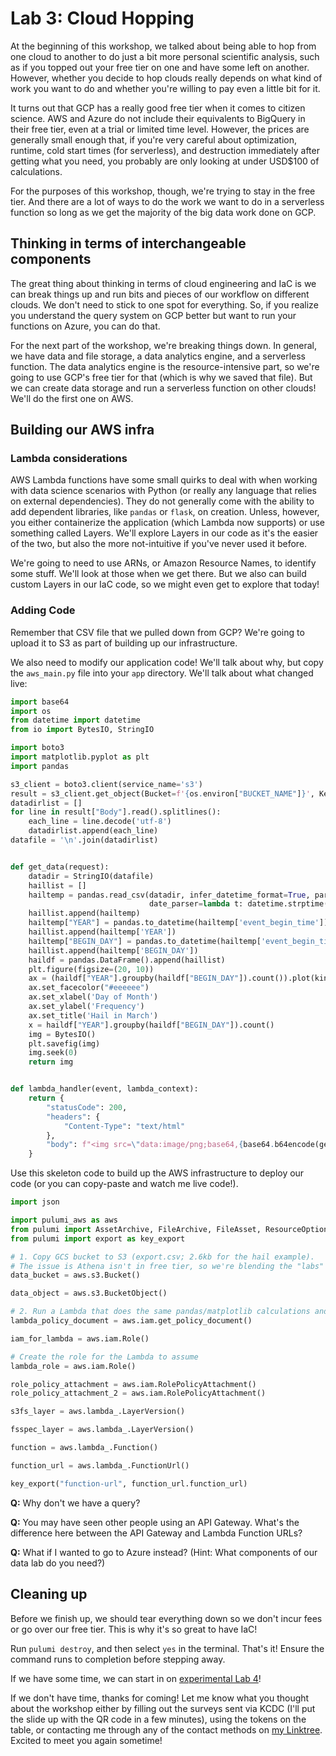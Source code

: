 # Lab 3: Cloud Hopping

At the beginning of this workshop, we talked about being able to hop from one cloud to another to do just a bit more personal scientific analysis, such as if you topped out your free tier on one and have some left on another. However, whether you decide to hop clouds really depends on what kind of work you want to do and whether you're willing to pay even a little bit for it.

It turns out that GCP has a really good free tier when it comes to citizen science. AWS and Azure do not include their equivalents to BigQuery in their free tier, even at a trial or limited time level. However, the prices are generally small enough that, if you're very careful about optimization, runtime, cold start times (for serverless), and destruction immediately after getting what you need, you probably are only looking at under USD$100 of calculations.

For the purposes of this workshop, though, we're trying to stay in the free tier. And there are a lot of ways to do the work we want to do in a serverless function so long as we get the majority of the big data work done on GCP.

## Thinking in terms of interchangeable components

The great thing about thinking in terms of cloud engineering and IaC is we can break things up and run bits and pieces of our workflow on different clouds. We don't need to stick to one spot for everything. So, if you realize you understand the query system on GCP better but want to run your functions on Azure, you can do that.

For the next part of the workshop, we're breaking things down. In general, we have data and file storage, a data analytics engine, and a serverless function. The data analytics engine is the resource-intensive part, so we're going to use GCP's free tier for that (which is why we saved that file). But we can create data storage and run a serverless function on other clouds! We'll do the first one on AWS.

## Building our AWS infra

### Lambda considerations

AWS Lambda functions have some small quirks to deal with when working with data science scenarios with Python (or really any language that relies on external dependencies). They do not generally come with the ability to add dependent libraries, like `pandas` or `flask`, on creation. Unless, however, you either containerize the application (which Lambda now supports) or use something called Layers. We'll explore Layers in our code as it's the easier of the two, but also the more not-intuitive if you've never used it before.

We're going to need to use ARNs, or Amazon Resource Names, to identify some stuff. We'll look at those when we get there. But we also can build custom Layers in our IaC code, so we might even get to explore that today!

### Adding Code

Remember that CSV file that we pulled down from GCP? We're going to upload it to S3 as part of building up our infrastructure.

We also need to modify our application code! We'll talk about why, but copy the `aws_main.py` file into your `app` directory. We'll talk about what changed live:

```python
import base64
import os
from datetime import datetime
from io import BytesIO, StringIO

import boto3
import matplotlib.pyplot as plt
import pandas

s3_client = boto3.client(service_name='s3')
result = s3_client.get_object(Bucket=f'{os.environ["BUCKET_NAME"]}', Key='laura-csv')
datadirlist = []
for line in result["Body"].read().splitlines():
    each_line = line.decode('utf-8')
    datadirlist.append(each_line)
datafile = '\n'.join(datadirlist)


def get_data(request):
    datadir = StringIO(datafile)
    haillist = []
    hailtemp = pandas.read_csv(datadir, infer_datetime_format=True, parse_dates=[0],
                               date_parser=lambda t: datetime.strptime(t, '%Y-%m-%d %H:%M:%S'))
    haillist.append(hailtemp)
    hailtemp["YEAR"] = pandas.to_datetime(hailtemp['event_begin_time']).dt.year
    haillist.append(hailtemp['YEAR'])
    hailtemp["BEGIN_DAY"] = pandas.to_datetime(hailtemp['event_begin_time']).dt.day
    haillist.append(hailtemp['BEGIN_DAY'])
    haildf = pandas.DataFrame().append(haillist)
    plt.figure(figsize=(20, 10))
    ax = (haildf["YEAR"].groupby(haildf["BEGIN_DAY"]).count()).plot(kind="bar", color="#805ac3", rot=0)
    ax.set_facecolor("#eeeeee")
    ax.set_xlabel('Day of Month')
    ax.set_ylabel('Frequency')
    ax.set_title('Hail in March')
    x = haildf["YEAR"].groupby(haildf["BEGIN_DAY"]).count()
    img = BytesIO()
    plt.savefig(img)
    img.seek(0)
    return img


def lambda_handler(event, lambda_context):
    return {
        "statusCode": 200,
        "headers": {
            "Content-Type": "text/html"
        },
        "body": f"<img src=\"data:image/png;base64,{base64.b64encode(get_data(event).read()).decode('utf-8')}\">"
    }

```

Use this skeleton code to build up the AWS infrastructure to deploy our code (or you can copy-paste and watch me live code!).

```python
import json

import pulumi_aws as aws
from pulumi import AssetArchive, FileArchive, FileAsset, ResourceOptions
from pulumi import export as key_export

# 1. Copy GCS bucket to S3 (export.csv; 2.6kb for the hail example).
# The issue is Athena isn't in free tier, so we're blending the "labs" to make one lab on multiple clouds.
data_bucket = aws.s3.Bucket()

data_object = aws.s3.BucketObject()

# 2. Run a Lambda that does the same pandas/matplotlib calculations and serves via a function URL
lambda_policy_document = aws.iam.get_policy_document()

iam_for_lambda = aws.iam.Role()

# Create the role for the Lambda to assume
lambda_role = aws.iam.Role()

role_policy_attachment = aws.iam.RolePolicyAttachment()
role_policy_attachment_2 = aws.iam.RolePolicyAttachment()

s3fs_layer = aws.lambda_.LayerVersion()

fsspec_layer = aws.lambda_.LayerVersion()

function = aws.lambda_.Function()

function_url = aws.lambda_.FunctionUrl()

key_export("function-url", function_url.function_url)
```

**Q:** Why don't we have a query?

**Q:** You may have seen other people using an API Gateway. What's the difference here between the API Gateway and Lambda Function URLs?

**Q:** What if I wanted to go to Azure instead? (Hint: What components of our data lab do you need?)

## Cleaning up

Before we finish up, we should tear everything down so we don't incur fees or go over our free tier. This is why it's so great to have IaC!

Run `pulumi destroy`, and then select `yes` in the terminal. That's it! Ensure the command runs to completion before stepping away.

If we have some time, we can start in on [experimental Lab 4](../lab-04/)!

If we don't have time, thanks for coming! Let me know what you thought about the workshop either by filling out the surveys sent via KCDC (I'll put the slide up with the QR code in a few minutes), using the tokens on the table, or contacting me through any of the contact methods on [my Linktree](https://linktr.ee/nimbinatus). Excited to meet you again sometime!